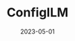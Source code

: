 ---
date: 2023-05-01
title: "ConfigILM"
abstract:

text: |
    We have recently released <a href="https://github.com/lhackel-tub/ConfigILM" target="_blank">ConfigILM</a> that is a pytorch based library, enabling fast development of visual question answering systems. This open-source library provides a convenient implementation for seamlessly combining models from two of the most popular pytorch libraries, timm and huggingface.

main_page_image: ConfigILM.jpg
image_copyright:
---